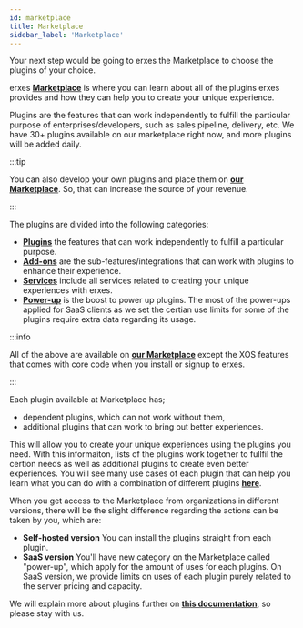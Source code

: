 ```yaml
---
id: marketplace
title: Marketplace
sidebar_label: 'Marketplace'
---
```


Your next step would be going to erxes the Marketplace to choose the plugins of your choice.

erxes **<a href="https://erxes.io/marketplace">Marketplace</a>** is where you can learn about all of the plugins erxes provides and how they can help you to create your unique experience.

Plugins are the features that can work independently to fulfill the particular purpose of enterprises/developers, such as sales pipeline, delivery, etc. We have 30+ plugins available on our marketplace right now, and more plugins will be added daily. 

:::tip

You can also develop your own plugins and place them on **<a href="https://erxes.io/marketplace">our Marketplace</a>**. So, that can increase the source of your revenue. 

:::


The plugins are divided into the following categories:

- **<a href="https://docs.erxes.io/docs/user-guide/plugins/intro-plugins" >Plugins</a>** the features that can work independently to fulfill a particular purpose.
- **<a href="https://docs.erxes.io/docs/user-guide/adds-on/intro-addon" >Add-ons</a>** are the sub-features/integrations that can work with plugins to enhance their experience.
- **<a href="https://docs.erxes.io/docs/user-guide/services/intro-service" >Services</a>** include all services related to creating your unique experiences with erxes.
- **<a href="https://docs.erxes.io/docs/user-guide/power-ups/intro-powerup" >Power-up</a>** is the boost to power up plugins. The most of the power-ups applied for SaaS clients as we set the certian use limits for some of the plugins require extra data regarding its usage.

:::info

All of the above are available on **<a href="https://erxes.io/marketplace">our Marketplace</a>** except the XOS features that comes with core code when you install or signup to erxes. 

:::

Each plugin available at Marketplace has;

- dependent plugins, which can not work without them, 
- additional plugins that can work to bring out better experiences.

This will allow you to create your unique experiences using the plugins you need. With this informaiton, lists of the plugins work together to fullfil the certion needs as well as additional plugins to create even better experiences. You will see many use cases of each plugin that can help you learn what you can do with a combination of different plugins **<a href="https://docs.erxes.io/docs/category/use-cases" >here</a>**. 

When you get access to the Marketplace from organizations in different versions, there will be the slight difference regarding the actions can be taken by you, which are:

- **Self-hosted version** You can install the plugins straight from each plugin.
- **SaaS version** You'll have new category on the Marketplace called "power-up", which apply for the amount of uses for each plugins. On SaaS version, we provide limits on uses of each plugin purely related to the server pricing and capacity.

We will explain more about plugins further on **<a href="https://docs.erxes.io/docs/category/plugins" >this documentation</a>**, so please stay with us.  

